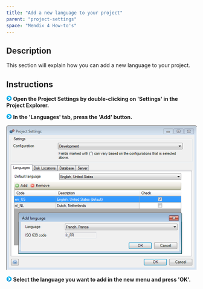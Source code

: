 ```yaml
---
title: "Add a new language to your project"
parent: "project-settings"
space: "Mendix 4 How-to's"
---
```

## Description

This section will explain how you can add a new language to your project.

## Instructions

![](attachments/819203/917932.png) **Open the Project Settings by double-clicking on 'Settings' in the Project Explorer.**

![](attachments/819203/917932.png) **In the 'Languages' tab, press the 'Add' button.**

![](attachments/2621509/2752785.png)

![](attachments/819203/917932.png) **Select the language you want to add in the new menu and press 'OK'.**
